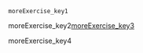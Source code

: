 ```ngMeta
moreExercise_key1
```
moreExercise_key2[moreExercise_key3](https://saral.navgurukul.org/course/100)


moreExercise_key4